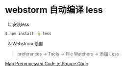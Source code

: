 # webstorm 自动编译 less


1. 安装less

  ```bash
  $ npm install -g less
  ```

2. Webstorm 设置

  > preferences -> Tools -> File Watchers -> 添加 Less
  
[Map Preprocessed Code to Source Code](https://developers.google.com/web/tools/chrome-devtools/javascript/source-maps?utm_source=dcc&utm_medium=redirect&utm_campaign=2016q3)



